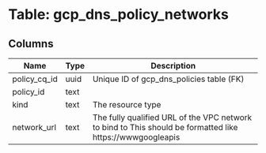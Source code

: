 
# Table: gcp_dns_policy_networks

## Columns
| Name        | Type           | Description  |
| ------------- | ------------- | -----  |
|policy_cq_id|uuid|Unique ID of gcp_dns_policies table (FK)|
|policy_id|text||
|kind|text|The resource type|
|network_url|text|The fully qualified URL of the VPC network to bind to This should be formatted like https://wwwgoogleapis|
